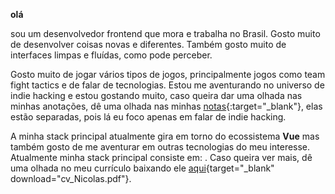**olá**

sou um desenvolvedor frontend que mora e trabalha no Brasil. Gosto muito de desenvolver coisas novas e diferentes. Também gosto muito de interfaces limpas e fluídas, como pode perceber.

Gosto muito de jogar vários tipos de jogos, principalmente jogos como team fight tactics e de falar de tecnologias. Estou me aventurando no universo de indie hacking e estou gostando muito, caso queira dar uma olhada nas minhas anotações, dê uma olhada nas minhas [notas](https://notes.nicolaswalcker.com/){:target="\_blank"}, elas estão separadas, pois lá eu foco apenas em falar de indie hacking.

A minha stack principal atualmente gira em torno do ecossistema **Vue** mas também gosto de me aventurar em outras tecnologias do meu interesse.
Atualmente minha stack principal consiste em:
<span><Icon name="lineicons:vuejs" size="32" /></span>
<span><Icon name="lineicons:nuxt" size="32" /></span>
<span><Icon name="lineicons:typescript" size="32" /></span>
<span><Icon name="lineicons:tailwindcss" size="32" /></span>.
Caso queira ver mais, dê uma olhada no meu currículo baixando ele [aqui](/cv.pdf){target="_blank" download="cv_Nicolas.pdf"}.
